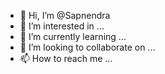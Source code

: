 - 👋 Hi, I’m @Sapnendra
- 👀 I’m interested in ...
- 🌱 I’m currently learning ...
- 💞️ I’m looking to collaborate on ...
- 📫 How to reach me ...

<!---
Sapnendra/Sapnendra is a ✨ special ✨ repository because its `README.md` (this file) appears on your GitHub profile.
You can click the Preview link to take a look at your changes.
--->
